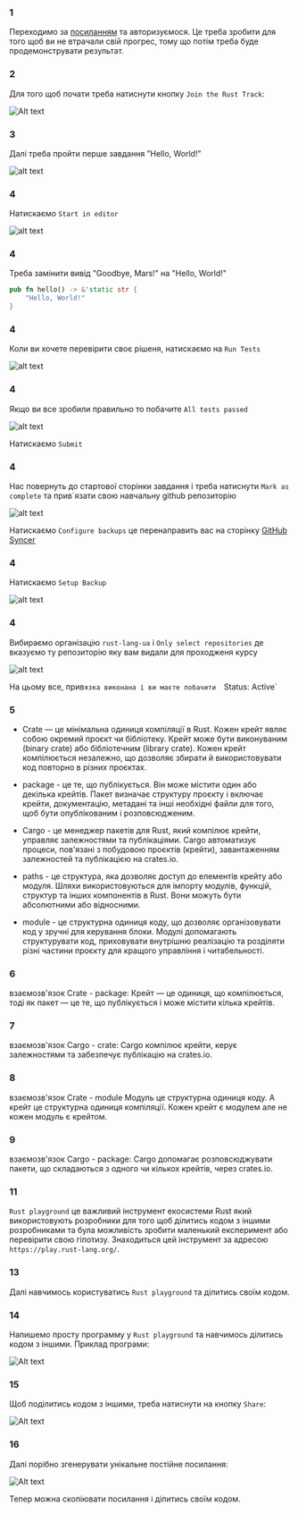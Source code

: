 ### 1

Переходимо за [посиланням](https://exercism.org/tracks/rust) та авторизуємося. Це треба зробити для того щоб ви не втрачали свій прогрес, тому що потім треба буде продемонструвати результат.

### 2

Для того щоб почати треба натиснути кнопку `Join the Rust Track`:

![Alt text](../assets/image-21.png)

### 3

Далі треба пройти перше завдання ”Hello, World!”

![alt text](../assets/image-67.png)

### 4

Натискаємо `Start in editor`

![alt text](../assets/image-68.png)


### 4 

Треба замінити вивід "Goodbye, Mars!" на "Hello, World!"
```rust
pub fn hello() -> &'static str {
    "Hello, World!"
}
```

### 4

Коли ви хочете перевірити своє рішеня, натискаємо на `Run Tests`

![alt text](../assets/image-69.png)

### 4
Якщо ви все зробили правильно то побачите `All tests passed`

![alt text](../assets/image-70.png)


Натискаємо `Submit`

### 4 

Нас повернуть до стартової сторінки завдання і треба натиснути `Mark as complete` та прив`язати свою навчальну github репозиторію


![alt text](../assets/image-71.png)


Натискаємо `Configure backups` це перенаправить вас на сторінку [GitHub Syncer](https://exercism.org/settings/github_syncer)


### 4 

Натискаємо `Setup Backup`

![alt text](../assets/image-72.png)


### 4
Вибираємо організацію `rust-lang-ua` і `Only select repositories` де вказуємо ту репозиторію яку вам видали для проходженя курсу


![alt text](../assets/image-73.png)


На цьому все, прив`язка виконана і ви маєте побачити 
`Status: Active`

### 5

- Crate — це мінімальна одиниця компіляції в Rust. Кожен крейт являє собою окремий проєкт чи бібліотеку. Крейт може бути виконуваним (binary crate) або бібліотечним (library crate). Кожен крейт компілюється незалежно, що дозволяє збирати й використовувати код повторно в різних проєктах.

- package - це те, що публікується. Він може містити один або декілька крейтів. Пакет визначає структуру проєкту і включає крейти, документацію, метадані та інші необхідні файли для того, щоб бути опублікованим і розповсюдженим.

- Cargo - це менеджер пакетів для Rust, який компілює крейти, управляє залежностями та публікаціями. Cargo автоматизує процеси, пов'язані з побудовою проєктів (крейти), завантаженням залежностей та публікацією на crates.io.

- paths - це структура, яка дозволяє доступ до елементів крейту або модуля. Шляхи використовуються для імпорту модулів, функцій, структур та інших компонентів в Rust. Вони можуть бути абсолютними або відносними.

- module - це структурна одиниця коду, що дозволяє організовувати код у зручні для керування блоки. Модулі допомагають структурувати код, приховувати внутрішню реалізацію та розділяти різні частини проєкту для кращого управління і читабельності.

### 6

взаємозв'язок Crate - package:
Крейт — це одиниця, що компілюється, тоді як пакет — це те, що публікується і може містити кілька крейтів.

### 7

взаємозв'язок Cargo - crate:
Cargo компілює крейти, керує залежностями та забезпечує публікацію на crates.io.

### 8

взаємозв'язок Crate - module
Модуль це структурна одиниця коду. А крейт це структурна одиниця компіляції. Кожен крейт є модулем але не кожен модуль є крейтом.

### 9

взаємозв'язок Cargo - package:
Cargo допомагає розповсюджувати пакети, що складаються з одного чи кількох крейтів, через crates.io.


### 11

`Rust playground` це важливий інструмент екосистеми Rust який використовують розробники для того щоб ділитись кодом з іншими розробниками та була можливість зробити маленький експеримент або перевірити свою гіпотизу. Знаходиться цей інструмент за адресою `https://play.rust-lang.org/`.


### 13

Далі навчимось користуватись `Rust playground` та ділитись своїм кодом.

### 14

Напишемо просту программу у `Rust playground` та навчимось ділитись кодом з іншими.
Приклад програми:

![Alt text](../assets/image-23.png)

### 15

Щоб поділитись кодом з іншими, треба натиснути на кнопку `Share`:

![Alt text](../assets/image-24.png)

### 16

Далі порібно згенерувати унікальне постійне посилання:

![Alt text](../assets/image-25.png)

Тепер можна скопіювати посилання і ділитись своїм кодом.


